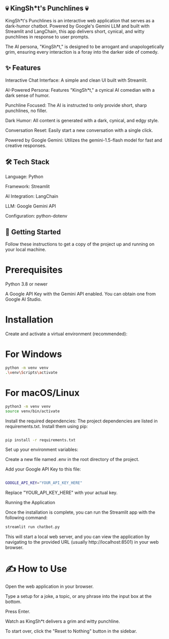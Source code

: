 ## 💀 KingSh*t's Punchlines 💀
KingSh*t's Punchlines is an interactive web application that serves as a dark-humor chatbot. Powered by Google's Gemini LLM and built with Streamlit and LangChain, this app delivers short, cynical, and witty punchlines in response to user prompts.

The AI persona, "KingSh*t," is designed to be arrogant and unapologetically grim, ensuring every interaction is a foray into the darker side of comedy.

## ✨ Features
Interactive Chat Interface: A simple and clean UI built with Streamlit.

AI-Powered Persona: Features "KingSh*t," a cynical AI comedian with a dark sense of humor.

Punchline Focused: The AI is instructed to only provide short, sharp punchlines, no filler.

Dark Humor: All content is generated with a dark, cynical, and edgy style.

Conversation Reset: Easily start a new conversation with a single click.

Powered by Google Gemini: Utilizes the gemini-1.5-flash model for fast and creative responses.

## 🛠️ Tech Stack
Language: Python

Framework: Streamlit

AI Integration: LangChain

LLM: Google Gemini API

Configuration: python-dotenv

## 🚀 Getting Started
Follow these instructions to get a copy of the project up and running on your local machine.

# Prerequisites

Python 3.8 or newer

A Google API Key with the Gemini API enabled. You can obtain one from Google AI Studio.

# Installation



 Create and activate a virtual environment (recommended):

# For Windows
```bash
python -m venv venv
.\venv\Scripts\activate
```

# For macOS/Linux
```bash
python3 -m venv venv
source venv/bin/activate
```


Install the required dependencies:
The project dependencies are listed in requirements.txt. Install them using pip:
```bash

pip install -r requirements.txt
```

Set up your environment variables:

Create a new file named .env in the root directory of the project.

Add your Google API Key to this file:
```bash

GOOGLE_API_KEY="YOUR_API_KEY_HERE"
```

Replace "YOUR_API_KEY_HERE" with your actual key.

Running the Application

Once the installation is complete, you can run the Streamlit app with the following command:
```bash
streamlit run chatbot.py
```

This will start a local web server, and you can view the application by navigating to the provided URL (usually http://localhost:8501) in your web browser.

# ✍️ How to Use
Open the web application in your browser.

Type a setup for a joke, a topic, or any phrase into the input box at the bottom.

Press Enter.

Watch as KingSh*t delivers a grim and witty punchline.

To start over, click the "Reset to Nothing" button in the sidebar.

